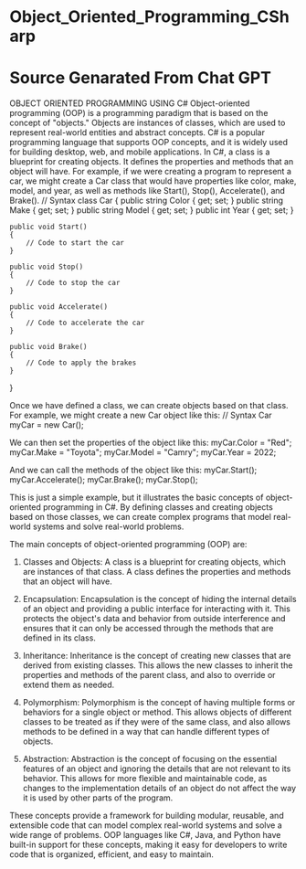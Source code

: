 # Object_Oriented_Programming_CSharp
# Source Genarated From Chat GPT #
OBJECT ORIENTED PROGRAMMING USING C#
Object-oriented programming (OOP) is a programming paradigm that is based on the concept of "objects." Objects are instances of classes, which are used to represent real-world entities and abstract concepts. 
C# is a popular programming language that supports OOP concepts, and it is widely used for building desktop, web, and mobile applications.
In C#, a class is a blueprint for creating objects. It defines the properties and methods that an object will have.
For example, if we were creating a program to represent a car, we might create a Car class that would have properties like color, make, model, and year, as well as methods like Start(), Stop(), Accelerate(), 
and Brake().
// Syntax
class Car
{
    public string Color { get; set; }
    public string Make { get; set; }
    public string Model { get; set; }
    public int Year { get; set; }

    public void Start()
    {
        // Code to start the car
    }

    public void Stop()
    {
        // Code to stop the car
    }

    public void Accelerate()
    {
        // Code to accelerate the car
    }

    public void Brake()
    {
        // Code to apply the brakes
    }
}

Once we have defined a class, we can create objects based on that class. For example, we might create a new Car object like this:
// Syntax
Car myCar = new Car();


We can then set the properties of the object like this:
myCar.Color = "Red";
myCar.Make = "Toyota";
myCar.Model = "Camry";
myCar.Year = 2022;

And we can call the methods of the object like this:
myCar.Start();
myCar.Accelerate();
myCar.Brake();
myCar.Stop();

This is just a simple example, but it illustrates the basic concepts of object-oriented programming in C#. By defining classes and creating objects based on those classes,
we can create complex programs that model real-world systems and solve real-world problems.

The main concepts of object-oriented programming (OOP) are:

1. Classes and Objects: A class is a blueprint for creating objects, which are instances of that class. A class defines the properties and methods that an object will have.

2. Encapsulation: Encapsulation is the concept of hiding the internal details of an object and providing a public interface for interacting with it. 
This protects the object's data and behavior from outside interference and ensures that it can only be accessed through the methods that are defined in its class.

3. Inheritance: Inheritance is the concept of creating new classes that are derived from existing classes. This allows the new classes to inherit the properties and methods of the parent class, 
and also to override or extend them as needed.

4. Polymorphism: Polymorphism is the concept of having multiple forms or behaviors for a single object or method. This allows objects of different classes to be treated as if they were of the same class,
 and also allows methods to be defined in a way that can handle different types of objects.

5. Abstraction: Abstraction is the concept of focusing on the essential features of an object and ignoring the details that are not relevant to its behavior. 
This allows for more flexible and maintainable code, as changes to the implementation details of an object do not affect the way it is used by other parts of the program.

These concepts provide a framework for building modular, reusable, and extensible code that can model complex real-world systems and solve a wide range of problems. 
OOP languages like C#, Java, and Python have built-in support for these concepts, making it easy for developers to write code that is organized, efficient, and easy to maintain.

